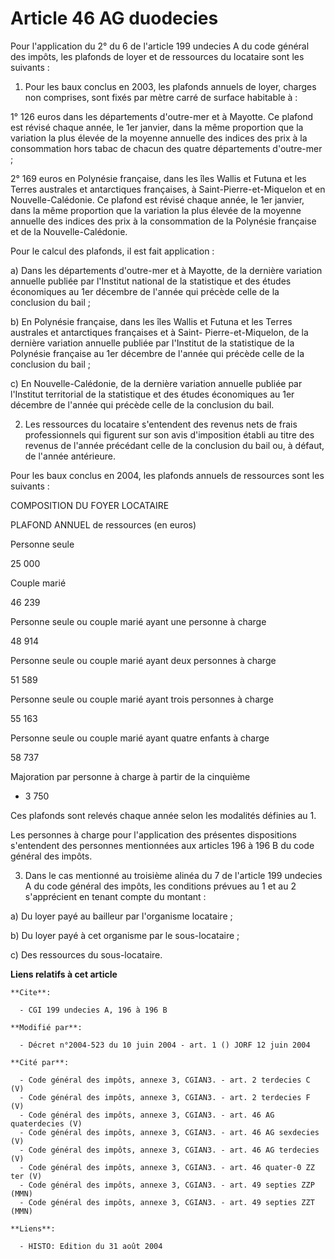 # Article 46 AG duodecies

Pour l'application du 2° du 6 de l'article 199 undecies A du code général des impôts, les plafonds de loyer et de ressources
du locataire sont les suivants :

1. Pour les baux conclus en 2003, les plafonds annuels de loyer, charges non comprises, sont fixés par mètre carré de surface
habitable à :

1° 126 euros dans les départements d'outre-mer et à Mayotte. Ce plafond est révisé chaque année, le 1er janvier, dans la même
proportion que la variation la plus élevée de la moyenne annuelle des indices des prix à la consommation hors tabac de chacun
des quatre départements d'outre-mer ;

2° 169 euros en Polynésie française, dans les îles Wallis et Futuna et les Terres australes et antarctiques françaises, à
Saint-Pierre-et-Miquelon et en Nouvelle-Calédonie. Ce plafond est révisé chaque année, le 1er janvier, dans la même
proportion que la variation la plus élevée de la moyenne annuelle des indices des prix à la consommation de la Polynésie
française et de la Nouvelle-Calédonie.

Pour le calcul des plafonds, il est fait application :

a) Dans les départements d'outre-mer et à Mayotte, de la dernière variation annuelle publiée par l'Institut national de la
statistique et des études économiques au 1er décembre de l'année qui précède celle de la conclusion du bail ;

b)  En Polynésie française, dans les îles Wallis et Futuna et les Terres australes et antarctiques françaises et à Saint-
Pierre-et-Miquelon, de la dernière variation annuelle publiée par l'Institut de la statistique de la Polynésie française au
1er décembre de l'année qui précède celle de la conclusion du bail ;

c) En Nouvelle-Calédonie, de la dernière variation annuelle publiée par l'Institut territorial de la statistique et des
études économiques au 1er décembre de l'année qui précède celle de la conclusion du bail.

2. Les ressources du locataire s'entendent des revenus nets de frais professionnels qui figurent sur son avis d'imposition
établi au titre des revenus de l'année précédant celle de la conclusion du bail ou, à défaut, de l'année antérieure.

Pour les baux conclus en 2004, les plafonds annuels de ressources sont les suivants :

COMPOSITION DU FOYER LOCATAIRE

PLAFOND ANNUEL de ressources (en euros)

Personne seule

25 000 

Couple marié

46 239 

Personne seule ou couple marié ayant une personne à charge

48 914 

Personne seule ou couple marié ayant deux personnes à charge

51 589 

Personne seule ou couple marié ayant trois personnes à charge

55 163 

Personne seule ou couple marié ayant quatre enfants à charge

58 737 

Majoration par personne à charge à partir de la cinquième

+ 3 750 

Ces plafonds sont relevés chaque année selon les modalités définies au 1.

Les personnes à charge pour l'application des présentes dispositions s'entendent des personnes mentionnées aux articles 196 à
196 B du code général des impôts.

3. Dans le cas mentionné au troisième alinéa du 7 de l'article 199 undecies A du code général des impôts, les conditions
prévues au 1 et au 2 s'apprécient en tenant compte du montant :

a) Du loyer payé au bailleur par l'organisme locataire ;

b) Du loyer payé à cet organisme par le sous-locataire ;

c) Des ressources du sous-locataire.

**Liens relatifs à cet article**

	**Cite**:

	  - CGI 199 undecies A, 196 à 196 B

	**Modifié par**:

	  - Décret n°2004-523 du 10 juin 2004 - art. 1 () JORF 12 juin 2004

	**Cité par**:

	  - Code général des impôts, annexe 3, CGIAN3. - art. 2 terdecies C (V)
	  - Code général des impôts, annexe 3, CGIAN3. - art. 2 terdecies F (V)
	  - Code général des impôts, annexe 3, CGIAN3. - art. 46 AG quaterdecies (V)
	  - Code général des impôts, annexe 3, CGIAN3. - art. 46 AG sexdecies (V)
	  - Code général des impôts, annexe 3, CGIAN3. - art. 46 AG terdecies (V)
	  - Code général des impôts, annexe 3, CGIAN3. - art. 46 quater-0 ZZ ter (V)
	  - Code général des impôts, annexe 3, CGIAN3. - art. 49 septies ZZP (MMN)
	  - Code général des impôts, annexe 3, CGIAN3. - art. 49 septies ZZT (MMN)

	**Liens**:

	  - HISTO: Edition du 31 août 2004
